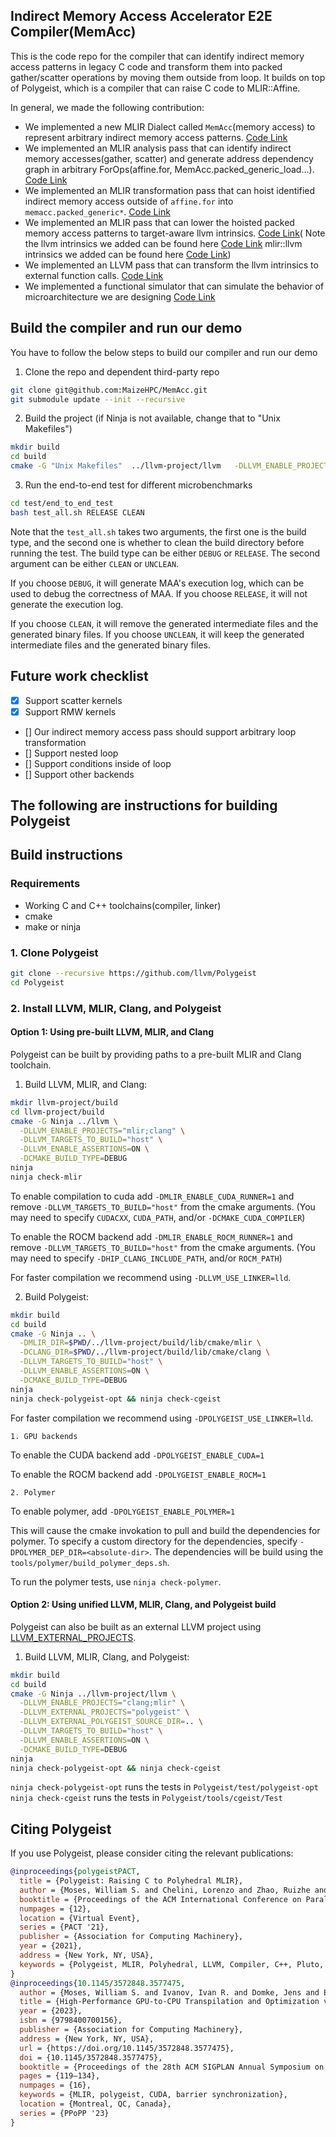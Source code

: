 ## Indirect Memory Access Accelerator E2E Compiler(MemAcc)
This is the code repo for the compiler that can identify indirect memory access patterns in legacy C code and transform them into packed gather/scatter operations by moving them outside from loop. It builds on top of Polygeist, which is a compiler that can raise C code to MLIR::Affine. 

In general, we made the following contribution:
* We implemented a new MLIR Dialect called `MemAcc`(memory access) to represent arbitrary indirect memory access patterns. [Code Link](include/MemAcc/MemAccOps.td)
* We implemented an MLIR analysis pass that can identify indirect memory accesses(gather, scatter) and generate address dependency graph in arbitrary ForOps(affine.for, MemAcc.packed_generic_load...). [Code Link](lib/MemAcc/Passes/MemAccAnalysis.cpp)
* We implemented an MLIR transformation pass that can hoist identified indirect memory access outside of `affine.for` into `memacc.packed_generic*`. [Code Link](lib/MemAcc/Passes/MemAccHoistLoads.cpp)
* We implemented an MLIR pass that can lower the hoisted packed memory access patterns to target-aware llvm intrinsics. [Code Link](lib/MemAcc/Passes/MemAccToLLVM.cpp)(
Note the llvm intrinsics we added can be found here [Code Link](https://github.com/MaizeHPC/llvm-project/blob/182692a6133d3048b4fb24de98093d39c27e7d90/llvm/include/llvm/IR/Intrinsics.td#L2545-L2569)
mlir::llvm intrinsics we added can be found here [Code Link](https://github.com/MaizeHPC/llvm-project/blob/182692a6133d3048b4fb24de98093d39c27e7d90/mlir/include/mlir/Dialect/LLVMIR/LLVMIntrinsicOps.td#L1266-L1325))
* We implemented an LLVM pass that can transform the llvm intrinsics to external function calls. [Code Link](https://github.com/MaizeHPC/llvm-project/blob/d4db9e67ab825de35460895ba7a18ea6e8130e57/llvm/lib/Transforms/Utils/IntrinsicGen.cpp)
* We implemented a functional simulator that can simulate the behavior of microarchitecture we are designing [Code Link](https://github.com/MaizeHPC/MAA)

## Build the compiler and run our demo
You have to follow the below steps to build our compiler and run our demo
1. Clone the repo and dependent third-party repo
```sh
git clone git@github.com:MaizeHPC/MemAcc.git
git submodule update --init --recursive
```
2. Build the project (if Ninja is not available, change that to "Unix Makefiles")
```sh
mkdir build 
cd build
cmake -G "Unix Makefiles"  ../llvm-project/llvm   -DLLVM_ENABLE_PROJECTS="clang;mlir"   -DLLVM_EXTERNAL_PROJECTS="polygeist"   -DLLVM_EXTERNAL_POLYGEIST_SOURCE_DIR=..   -DLLVM_TARGETS_TO_BUILD="host"   -DLLVM_ENABLE_ASSERTIONS=ON   -DCMAKE_BUILD_TYPE=Release
```
3. Run the end-to-end test for different microbenchmarks
```sh
cd test/end_to_end_test
bash test_all.sh RELEASE CLEAN
```
Note that the `test_all.sh` takes two arguments, the first one is the build type, and the second one is whether to clean the build directory before running the test. The build type can be either `DEBUG` or `RELEASE`. The second argument can be either `CLEAN` or `UNCLEAN`. 

If you choose `DEBUG`, it will generate MAA's execution log, which can be used to debug the correctness of MAA. If you choose `RELEASE`, it will not generate the execution log.

If you choose `CLEAN`, it will remove the generated intermediate files and the generated binary files. If you choose `UNCLEAN`, it will keep the generated intermediate files and the generated binary files.

## Future work checklist
- [x] Support scatter kernels
- [x] Support RMW kernels
- [] Our indirect memory access pass should support arbitrary loop transformation
- [] Support nested loop
- [] Support conditions inside of loop
- [] Support other backends




## The following are instructions for building Polygeist
## Build instructions

### Requirements 
- Working C and C++ toolchains(compiler, linker)
- cmake
- make or ninja

### 1. Clone Polygeist
```sh
git clone --recursive https://github.com/llvm/Polygeist
cd Polygeist
```

### 2. Install LLVM, MLIR, Clang, and Polygeist

#### Option 1: Using pre-built LLVM, MLIR, and Clang

Polygeist can be built by providing paths to a pre-built MLIR and Clang toolchain.

1. Build LLVM, MLIR, and Clang:
```sh
mkdir llvm-project/build
cd llvm-project/build
cmake -G Ninja ../llvm \
  -DLLVM_ENABLE_PROJECTS="mlir;clang" \
  -DLLVM_TARGETS_TO_BUILD="host" \
  -DLLVM_ENABLE_ASSERTIONS=ON \
  -DCMAKE_BUILD_TYPE=DEBUG
ninja
ninja check-mlir
```

To enable compilation to cuda add `-DMLIR_ENABLE_CUDA_RUNNER=1` and remove `-DLLVM_TARGETS_TO_BUILD="host"` from the cmake arguments. (You may need to specify `CUDACXX`, `CUDA_PATH`, and/or `-DCMAKE_CUDA_COMPILER`)

To enable the ROCM backend add `-DMLIR_ENABLE_ROCM_RUNNER=1` and remove `-DLLVM_TARGETS_TO_BUILD="host"` from the cmake arguments. (You may need to specify `-DHIP_CLANG_INCLUDE_PATH`, and/or `ROCM_PATH`)

For faster compilation we recommend using `-DLLVM_USE_LINKER=lld`.

2. Build Polygeist:
```sh
mkdir build
cd build
cmake -G Ninja .. \
  -DMLIR_DIR=$PWD/../llvm-project/build/lib/cmake/mlir \
  -DCLANG_DIR=$PWD/../llvm-project/build/lib/cmake/clang \
  -DLLVM_TARGETS_TO_BUILD="host" \
  -DLLVM_ENABLE_ASSERTIONS=ON \
  -DCMAKE_BUILD_TYPE=DEBUG
ninja
ninja check-polygeist-opt && ninja check-cgeist
```

For faster compilation we recommend using `-DPOLYGEIST_USE_LINKER=lld`.

    1. GPU backends

To enable the CUDA backend add `-DPOLYGEIST_ENABLE_CUDA=1`

To enable the ROCM backend add `-DPOLYGEIST_ENABLE_ROCM=1`

    2. Polymer

To enable polymer, add `-DPOLYGEIST_ENABLE_POLYMER=1`

This will cause the cmake invokation to pull and build the dependencies for polymer. To specify a custom directory for the dependencies, specify `-DPOLYMER_DEP_DIR=<absolute-dir>`. The dependencies will be build using the `tools/polymer/build_polymer_deps.sh`.

To run the polymer tests, use `ninja check-polymer`.



#### Option 2: Using unified LLVM, MLIR, Clang, and Polygeist build

Polygeist can also be built as an external LLVM project using [LLVM_EXTERNAL_PROJECTS](https://llvm.org/docs/CMake.html#llvm-related-variables).

1. Build LLVM, MLIR, Clang, and Polygeist:
```sh
mkdir build
cd build
cmake -G Ninja ../llvm-project/llvm \
  -DLLVM_ENABLE_PROJECTS="clang;mlir" \
  -DLLVM_EXTERNAL_PROJECTS="polygeist" \
  -DLLVM_EXTERNAL_POLYGEIST_SOURCE_DIR=.. \
  -DLLVM_TARGETS_TO_BUILD="host" \
  -DLLVM_ENABLE_ASSERTIONS=ON \
  -DCMAKE_BUILD_TYPE=DEBUG
ninja
ninja check-polygeist-opt && ninja check-cgeist
```

`ninja check-polygeist-opt` runs the tests in `Polygeist/test/polygeist-opt`
`ninja check-cgeist` runs the tests in `Polygeist/tools/cgeist/Test`

## Citing Polygeist

If you use Polygeist, please consider citing the relevant publications:

``` bibtex
@inproceedings{polygeistPACT,
  title = {Polygeist: Raising C to Polyhedral MLIR},
  author = {Moses, William S. and Chelini, Lorenzo and Zhao, Ruizhe and Zinenko, Oleksandr},
  booktitle = {Proceedings of the ACM International Conference on Parallel Architectures and Compilation Techniques},
  numpages = {12},
  location = {Virtual Event},
  series = {PACT '21},
  publisher = {Association for Computing Machinery},
  year = {2021},
  address = {New York, NY, USA},
  keywords = {Polygeist, MLIR, Polyhedral, LLVM, Compiler, C++, Pluto, Polly, OpenScop, Parallel, OpenMP, Affine, Raising, Transformation, Splitting, Automatic-Parallelization, Reduction, Polybench},
}
@inproceedings{10.1145/3572848.3577475,
  author = {Moses, William S. and Ivanov, Ivan R. and Domke, Jens and Endo, Toshio and Doerfert, Johannes and Zinenko, Oleksandr},
  title = {High-Performance GPU-to-CPU Transpilation and Optimization via High-Level Parallel Constructs},
  year = {2023},
  isbn = {9798400700156},
  publisher = {Association for Computing Machinery},
  address = {New York, NY, USA},
  url = {https://doi.org/10.1145/3572848.3577475},
  doi = {10.1145/3572848.3577475},
  booktitle = {Proceedings of the 28th ACM SIGPLAN Annual Symposium on Principles and Practice of Parallel Programming},
  pages = {119–134},
  numpages = {16},
  keywords = {MLIR, polygeist, CUDA, barrier synchronization},
  location = {Montreal, QC, Canada},
  series = {PPoPP '23}
}
```
